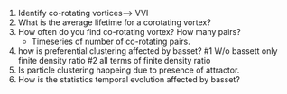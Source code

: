 1. Identify co-rotating vortices--> VVI
2. What is the average lifetime for a corotating vortex? 
3. How often do you find co-rotating vortex? How many pairs? 
 	* Timeseries of number of co-rotating pairs. 
4. how is preferential clustering affected by basset? 
	#1 W/o bassett only finite density ratio
	#2 all terms of finite density ratio
5. Is particle clustering happeing due to presence of attractor. 
6. How is the statistics temporal evolution affected by basset? 
 

